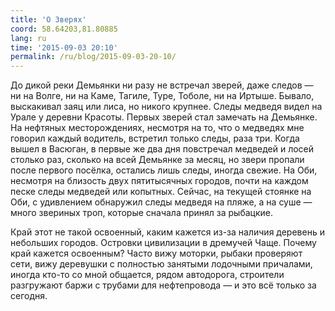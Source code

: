 ```yaml
---
title: 'О Зверях'
coord: 58.64203,81.80885
lang: ru
time: '2015-09-03 20:10'
permalink: /ru/blog/2015-09-03-20-10/
---
```


До дикой реки Демьянки ни разу не встречал зверей, даже следов&nbsp;— ни на Волге, ни на Каме, Тагиле, Туре, Тоболе, ни на Иртыше. Бывало, выскакивал заяц или лиса, но никого крупнее. Следы медведя видел на Урале у деревни Красоты. Первых зверей стал замечать на Демьянке. На нефтяных месторождениях, несмотря на то, что о медведях мне говорил каждый водитель, встретил только следы, раза три. Когда вышел в Васюган, в первые же два дня повстречал медведей и лосей столько раз, сколько на всей Демьянке за месяц, но звери пропали после первого посёлка, остались лишь следы, иногда свежие. На Оби, несмотря на близость двух пятитысячных городов, почти на каждом песке следы медведей или копытных. Сейчас, на текущей стоянке на Оби, с удивлением обнаружил следы медведя на пляже, а на суше&nbsp;— много звериных троп, которые сначала принял за рыбацкие.

Край этот не такой освоенный, каким кажется из-за наличия деревень и небольших городов. Островки цивилизации в дремучей Чаще. Почему край кажется освоенным? Часто вижу моторки, рыбаки проверяют сети, вижу деревушки с полностью занятыми лодочными причалами, иногда кто-то со мной общается, рядом автодорога, строители разгружают баржи с трубами для нефтепровода&nbsp;— и это всё только за сегодня.

